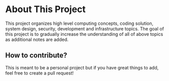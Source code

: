 # About This Project
This project organizes high level computing concepts, coding solution, system design, security, development and infrastructure topics. The goal of this project is to gradually increase the understanding of all of above topics as additional notes are added.

## How to contribute?
This is meant to be a personal project but if you have great things to add, feel free to create a pull request!
